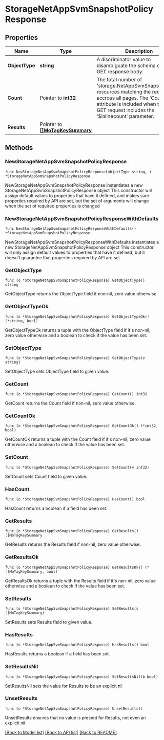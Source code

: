 # StorageNetAppSvmSnapshotPolicyResponse

## Properties

Name | Type | Description | Notes
------------ | ------------- | ------------- | -------------
**ObjectType** | **string** | A discriminator value to disambiguate the schema of a HTTP GET response body. | 
**Count** | Pointer to **int32** | The total number of &#39;storage.NetAppSvmSnapshotPolicy&#39; resources matching the request, accross all pages. The &#39;Count&#39; attribute is included when the HTTP GET request includes the &#39;$inlinecount&#39; parameter. | [optional] 
**Results** | Pointer to [**[]MoTagKeySummary**](MoTagKeySummary.md) |  | [optional] 

## Methods

### NewStorageNetAppSvmSnapshotPolicyResponse

`func NewStorageNetAppSvmSnapshotPolicyResponse(objectType string, ) *StorageNetAppSvmSnapshotPolicyResponse`

NewStorageNetAppSvmSnapshotPolicyResponse instantiates a new StorageNetAppSvmSnapshotPolicyResponse object
This constructor will assign default values to properties that have it defined,
and makes sure properties required by API are set, but the set of arguments
will change when the set of required properties is changed

### NewStorageNetAppSvmSnapshotPolicyResponseWithDefaults

`func NewStorageNetAppSvmSnapshotPolicyResponseWithDefaults() *StorageNetAppSvmSnapshotPolicyResponse`

NewStorageNetAppSvmSnapshotPolicyResponseWithDefaults instantiates a new StorageNetAppSvmSnapshotPolicyResponse object
This constructor will only assign default values to properties that have it defined,
but it doesn't guarantee that properties required by API are set

### GetObjectType

`func (o *StorageNetAppSvmSnapshotPolicyResponse) GetObjectType() string`

GetObjectType returns the ObjectType field if non-nil, zero value otherwise.

### GetObjectTypeOk

`func (o *StorageNetAppSvmSnapshotPolicyResponse) GetObjectTypeOk() (*string, bool)`

GetObjectTypeOk returns a tuple with the ObjectType field if it's non-nil, zero value otherwise
and a boolean to check if the value has been set.

### SetObjectType

`func (o *StorageNetAppSvmSnapshotPolicyResponse) SetObjectType(v string)`

SetObjectType sets ObjectType field to given value.


### GetCount

`func (o *StorageNetAppSvmSnapshotPolicyResponse) GetCount() int32`

GetCount returns the Count field if non-nil, zero value otherwise.

### GetCountOk

`func (o *StorageNetAppSvmSnapshotPolicyResponse) GetCountOk() (*int32, bool)`

GetCountOk returns a tuple with the Count field if it's non-nil, zero value otherwise
and a boolean to check if the value has been set.

### SetCount

`func (o *StorageNetAppSvmSnapshotPolicyResponse) SetCount(v int32)`

SetCount sets Count field to given value.

### HasCount

`func (o *StorageNetAppSvmSnapshotPolicyResponse) HasCount() bool`

HasCount returns a boolean if a field has been set.

### GetResults

`func (o *StorageNetAppSvmSnapshotPolicyResponse) GetResults() []MoTagKeySummary`

GetResults returns the Results field if non-nil, zero value otherwise.

### GetResultsOk

`func (o *StorageNetAppSvmSnapshotPolicyResponse) GetResultsOk() (*[]MoTagKeySummary, bool)`

GetResultsOk returns a tuple with the Results field if it's non-nil, zero value otherwise
and a boolean to check if the value has been set.

### SetResults

`func (o *StorageNetAppSvmSnapshotPolicyResponse) SetResults(v []MoTagKeySummary)`

SetResults sets Results field to given value.

### HasResults

`func (o *StorageNetAppSvmSnapshotPolicyResponse) HasResults() bool`

HasResults returns a boolean if a field has been set.

### SetResultsNil

`func (o *StorageNetAppSvmSnapshotPolicyResponse) SetResultsNil(b bool)`

 SetResultsNil sets the value for Results to be an explicit nil

### UnsetResults
`func (o *StorageNetAppSvmSnapshotPolicyResponse) UnsetResults()`

UnsetResults ensures that no value is present for Results, not even an explicit nil

[[Back to Model list]](../README.md#documentation-for-models) [[Back to API list]](../README.md#documentation-for-api-endpoints) [[Back to README]](../README.md)


